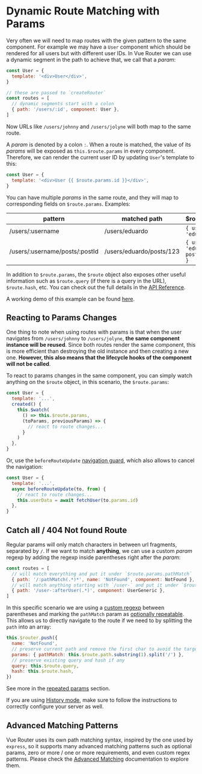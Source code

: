 # Dynamic Route Matching with Params

<VueSchoolLink
  href="https://vueschool.io/lessons/dynamic-routes"
  title="Learn about dynamic route matching with params"
/>

Very often we will need to map routes with the given pattern to the same component. For example we may have a `User` component which should be rendered for all users but with different user IDs. In Vue Router we can use a dynamic segment in the path to achieve that, we call that a _param_:

```js
const User = {
  template: '<div>User</div>',
}

// these are passed to `createRouter`
const routes = [
  // dynamic segments start with a colon
  { path: '/users/:id', component: User },
]
```

Now URLs like `/users/johnny` and `/users/jolyne` will both map to the same route.

A _param_ is denoted by a colon `:`. When a route is matched, the value of its _params_ will be exposed as `this.$route.params` in every component. Therefore, we can render the current user ID by updating `User`'s template to this:

```js
const User = {
  template: '<div>User {{ $route.params.id }}</div>',
}
```

You can have multiple _params_ in the same route, and they will map to corresponding fields on `$route.params`. Examples:

| pattern                        | matched path             | \$route.params                           |
| ------------------------------ | ------------------------ | ---------------------------------------- |
| /users/:username               | /users/eduardo           | `{ username: 'eduardo' }`                |
| /users/:username/posts/:postId | /users/eduardo/posts/123 | `{ username: 'eduardo', postId: '123' }` |

In addition to `$route.params`, the `$route` object also exposes other useful information such as `$route.query` (if there is a query in the URL), `$route.hash`, etc. You can check out the full details in the [API Reference](../../api/#routelocationnormalized).

A working demo of this example can be found [here](https://codesandbox.io/s/route-params-vue-router-examples-mlb14?from-embed&initialpath=%2Fusers%2Feduardo%2Fposts%2F1).

<!-- <iframe
  src="https://codesandbox.io/embed//route-params-vue-router-examples-mlb14?fontsize=14&theme=light&view=preview&initialpath=%2Fusers%2Feduardo%2Fposts%2F1"
  style="width:100%; height:500px; border:0; border-radius: 4px; overflow:hidden;"
  title="Route Params example"
  allow="accelerometer; ambient-light-sensor; camera; encrypted-media; geolocation; gyroscope; hid; microphone; midi; payment; usb; vr; xr-spatial-tracking"
  sandbox="allow-forms allow-modals allow-popups allow-presentation allow-same-origin allow-scripts"
></iframe> -->

## Reacting to Params Changes

<VueSchoolLink
  href="https://vueschool.io/lessons/reacting-to-param-changes"
  title="Learn how to react to param changes"
/>

One thing to note when using routes with params is that when the user navigates from `/users/johnny` to `/users/jolyne`, **the same component instance will be reused**. Since both routes render the same component, this is more efficient than destroying the old instance and then creating a new one. **However, this also means that the lifecycle hooks of the component will not be called**.

To react to params changes in the same component, you can simply watch anything on the `$route` object, in this scenario, the `$route.params`:

```js
const User = {
  template: '...',
  created() {
    this.$watch(
      () => this.$route.params,
      (toParams, previousParams) => {
        // react to route changes...
      }
    )
  },
}
```

Or, use the `beforeRouteUpdate` [navigation guard](../advanced/navigation-guards.md), which also allows to cancel the navigation:

```js
const User = {
  template: '...',
  async beforeRouteUpdate(to, from) {
    // react to route changes...
    this.userData = await fetchUser(to.params.id)
  },
}
```

## Catch all / 404 Not found Route

<VueSchoolLink
  href="https://vueschool.io/lessons/404-not-found-page"
  title="Learn how to make a catch all/404 not found route"
/>

Regular params will only match characters in between url fragments, separated by `/`. If we want to match **anything**, we can use a custom _param_ regexp by adding the regexp inside parentheses right after the _param_:

```js
const routes = [
  // will match everything and put it under `$route.params.pathMatch`
  { path: '/:pathMatch(.*)*', name: 'NotFound', component: NotFound },
  // will match anything starting with `/user-` and put it under `$route.params.afterUser`
  { path: '/user-:afterUser(.*)', component: UserGeneric },
]
```

In this specific scenario we are using a [custom regexp](./route-matching-syntax.md#custom-regexp-in-params) between parentheses and marking the `pathMatch` param as [optionally repeatable](./route-matching-syntax.md#optional-parameters). This allows us to directly navigate to the route if we need to by splitting the `path` into an array:

```js
this.$router.push({
  name: 'NotFound',
  // preserve current path and remove the first char to avoid the target URL starting with `//`
  params: { pathMatch: this.$route.path.substring(1).split('/') },
  // preserve existing query and hash if any
  query: this.$route.query,
  hash: this.$route.hash,
})
```

See more in the [repeated params](./route-matching-syntax.md#repeatable-params) section.

If you are using [History mode](./history-mode.md), make sure to follow the instructions to correctly configure your server as well.

## Advanced Matching Patterns

Vue Router uses its own path matching syntax, inspired by the one used by `express`, so it supports many advanced matching patterns such as optional params, zero or more / one or more requirements, and even custom regex patterns. Please check the [Advanced Matching](./route-matching-syntax.md) documentation to explore them.
